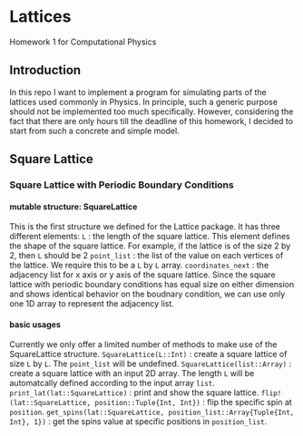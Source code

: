 # Lattices
Homework 1 for Computational Physics

## Introduction
In this repo I want to implement a program for simulating parts of the lattices used commonly in Physics.
In principle, such a generic purpose should not be implemented too much specifically.
However, considering the fact that there are only hours till the deadline of this homework, I decided to start from such a concrete and simple model.

## Square Lattice

### Square Lattice with Periodic Boundary Conditions

#### mutable structure: SquareLattice
This is the first structure we defined for the Lattice package.
It has three different elements:
    `L` : the length of the square lattice. This element defines the shape of the square lattice. For example, if the lattice is of the size 2 by 2, then `L` should be 2
    `point_list` : the list of the value on each vertices of the lattice. We require this to be a `L` by `L` array.
    `coordinates_next` : the adjacency list for x axis or y axis of the square lattice. Since the square lattice with periodic boundary conditions has equal size on either dimension and shows identical behavior on the boudnary condition, we can use only one 1D array to represent the adjacency list.

#### basic usages
Currently we only offer a limited number of methods to make use of the SquareLattice structure.
    `SquareLattice(L::Int)` : create a square lattice of size `L` by `L`. The `point_list` will be undefined.    `SquareLattice(list::Array)` : create a square lattice with an input 2D array. The length `L` will be automatcally defined according to the input array `list`.
    `print_lat(lat::SquareLattice)` : print and show the square lattice.
    `flip!(lat::SquareLattice, position::Tuple{Int, Int})` : flip the specific spin at `position`.
    `get_spins(lat::SquareLattice, position_list::Array{Tuple{Int, Int}, 1})` : get the spins value at specific positions in `position_list`.


